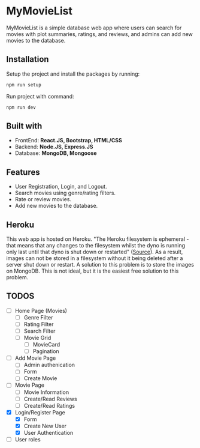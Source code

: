 # MyMovieList
MyMovieList is a simple database web app where users can search for movies with plot summaries, ratings, and reviews, and admins can add new movies to the database.

<h2>Installation</h2>

 Setup the project and install the packages by running:
```bash
npm run setup
```
 Run project with command:
```bash
npm run dev
```

<h2>Built with</h2>
<ul>
    <li>FrontEnd: <b> React.JS, Bootstrap, HTML/CSS </b></li>
    <li>Backend:  <b> Node.JS, Express.JS</b> </li>
    <li>Database: <b> MongoDB, Mongoose </b> </li>
</ul>

<h2> Features </h2>
<ul>
    <li> User Registration, Login, and Logout.</li>
    <li> Search movies using genre/rating filters.</li>
    <li> Rate or review movies.</li>
    <li> Add new movies to the database.</li>
</ul>

<h2> Heroku </h2>
This web app is hosted on Heroku. "The Heroku filesystem is ephemeral - that means that any changes to the filesystem whilst the dyno is running only last until that dyno is shut down or restarted" (<a href="https://help.heroku.com/K1PPS2WM/why-are-my-file-uploads-missing-deleted">Source</a>). As a result, images can not be stored in a filesystem without it being deleted after a server shut down or restart. A solution to this problem is to store the images on MongoDB. This is not ideal, but it is the easiest free solution to this problem.

## TODOS

- [ ] Home Page (Movies)
  - [ ] Genre Filter
  - [ ] Rating Filter
  - [ ] Search Filter
  - [ ] Movie Grid
    - [ ] MovieCard
    - [ ] Pagination

- [ ] Add Movie Page
  - [ ] Admin authenication
  - [ ] Form
  - [ ] Create Movie

- [ ] Movie Page
  - [ ] Movie Information
  - [ ] Create/Read Reviews
  - [ ] Create/Read Ratings

- [x] Login/Register Page
  - [x] Form
  - [x] Create New User
  - [x] User Authentication

- [ ] User roles